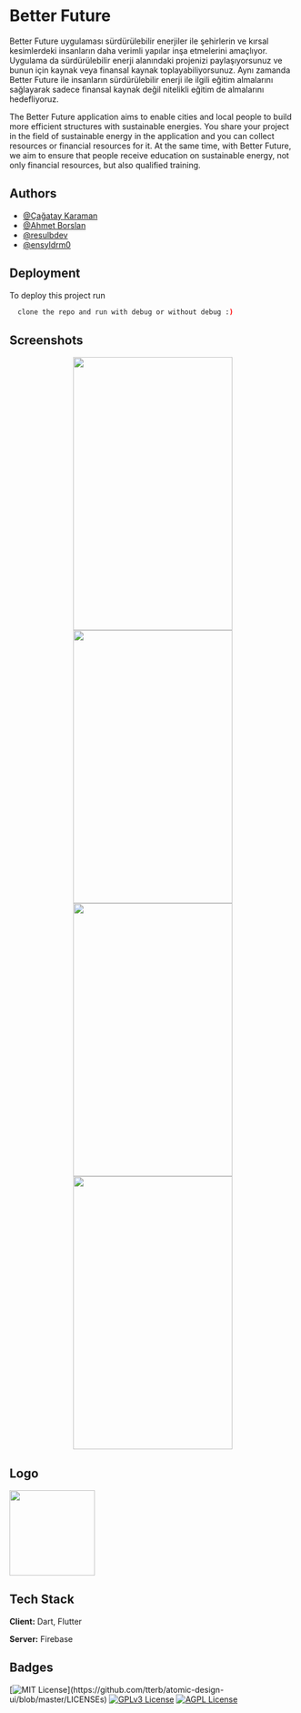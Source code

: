 
# Better Future

Better Future uygulaması sürdürülebilir enerjiler ile  şehirlerin ve kırsal kesimlerdeki insanların daha verimli yapılar inşa etmelerini amaçlıyor. Uygulama da sürdürülebilir enerji alanındaki projenizi paylaşıyorsunuz ve bunun için kaynak veya finansal kaynak toplayabiliyorsunuz. Aynı zamanda Better Future ile insanların sürdürülebilir enerji ile ilgili eğitim almalarını sağlayarak sadece finansal kaynak değil nitelikli eğitim de almalarını hedefliyoruz. 

The Better Future application aims to enable cities and local people to build more efficient structures with sustainable energies. You share your project in the field of sustainable energy in the application and you can collect resources or financial resources for it. At the same time, with Better Future, we aim to ensure that people receive education on sustainable energy, not only financial resources, but also qualified training.

## Authors

- [@Çağatay Karaman](https://github.com/ckaraman)
- [@Ahmet Borslan](https://github.com/auto-coder)
- [@resulbdev](https://github.com/resulbdev)
- [@ensyldrm0](https://github.com/ensyldrm0)
## Deployment

To deploy this project run

```bash
  clone the repo and run with debug or without debug :)
```


## Screenshots
<p align="center">
<img src="https://user-images.githubusercontent.com/41169476/153850346-429f8818-1a25-4347-abfc-1c4330e2cefb.png" width="280" height="480">
<img src="https://user-images.githubusercontent.com/41169476/153850487-f3e36667-1990-48c3-a89d-49ca9fc81156.png" width="280" height="480">
<img src="https://user-images.githubusercontent.com/41169476/153850600-86fea972-b9e2-4019-b748-8325efa5675c.png" width="280" height="480">
<img src="https://user-images.githubusercontent.com/41169476/153850695-59a676a3-1c38-4008-afaa-5355d93ec707.png" width="280" height="480"> 
</p>

## Logo
<img src="https://user-images.githubusercontent.com/41169476/153850811-e2dc32b1-be37-4f57-9c8b-3a0bb35244b2.png" align="center" width="150" height="150">



## Tech Stack

**Client:** Dart, Flutter

**Server:** Firebase


## Badges

[![MIT License](https://img.shields.io/apm/l/atomic-design-ui.svg?)](https://github.com/tterb/atomic-design-ui/blob/master/LICENSEs)
[![GPLv3 License](https://img.shields.io/badge/License-GPL%20v3-yellow.svg)](https://opensource.org/licenses/)
[![AGPL License](https://img.shields.io/badge/license-AGPL-blue.svg)](http://www.gnu.org/licenses/agpl-3.0)


